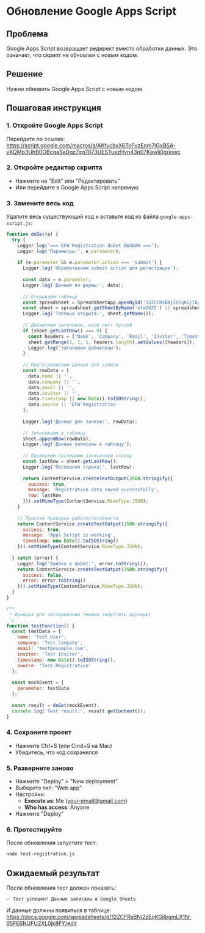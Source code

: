 # Обновление Google Apps Script

## Проблема
Google Apps Script возвращает редирект вместо обработки данных. Это означает, что скрипт не обновлен с новым кодом.

## Решение
Нужно обновить Google Apps Script с новым кодом.

## Пошаговая инструкция

### 1. Откройте Google Apps Script
Перейдите по ссылке: https://script.google.com/macros/s/AKfycbxX6ToFvzEnm7IGxBSA-yKQMp3UhB0OBcqaSaDqz7gq7073UESTuxzHvn43q07Kawlj0g/exec

### 2. Откройте редактор скрипта
- Нажмите на "Edit" или "Редактировать"
- Или перейдите в Google Apps Script напрямую

### 3. Замените весь код
Удалите весь существующий код и вставьте код из файла `google-apps-script.js`:

```javascript
function doGet(e) {
  try {
    Logger.log('=== EFW Registration doGet ВЫЗВАН ===');
    Logger.log('Параметры:', e.parameter);
    
    if (e.parameter && e.parameter.action === 'submit') {
      Logger.log('Обрабатываем submit action для регистрации');
      
      const data = e.parameter;
      Logger.log('Данные из формы:', data);
      
      // Открываем таблицу
      const spreadsheet = SpreadsheetApp.openById('12ZCFRsBNj2zEqKGjlbgmLX1N-05FE6NUFU2XL0jk8FY');
      const sheet = spreadsheet.getSheetByName('efw2025') || spreadsheet.getActiveSheet();
      Logger.log('Таблица открыта:', sheet.getName());
      
      // Добавляем заголовки, если лист пустой
      if (sheet.getLastRow() === 0) {
        const headers = ['Name', 'Company', 'Email', 'Inviter', 'Timestamp', 'Source'];
        sheet.getRange(1, 1, 1, headers.length).setValues([headers]);
        Logger.log('Заголовки добавлены');
      }
      
      // Подготавливаем данные для записи
      const rowData = [
        data.name || '',
        data.company || '',
        data.email || '',
        data.inviter || '',
        data.timestamp || new Date().toISOString(),
        data.source || 'EFW Registration'
      ];
      
      Logger.log('Данные для записи:', rowData);
      
      // Записываем в таблицу
      sheet.appendRow(rowData);
      Logger.log('Данные записаны в таблицу');
      
      // Проверяем последнюю записанную строку
      const lastRow = sheet.getLastRow();
      Logger.log('Последняя строка:', lastRow);
      
      return ContentService.createTextOutput(JSON.stringify({
        success: true,
        message: 'Registration data saved successfully',
        row: lastRow
      })).setMimeType(ContentService.MimeType.JSON);
    }
    
    // Простая проверка работоспособности
    return ContentService.createTextOutput(JSON.stringify({
      success: true,
      message: 'Apps Script is working',
      timestamp: new Date().toISOString()
    })).setMimeType(ContentService.MimeType.JSON);
    
  } catch (error) {
    Logger.log('Ошибка в doGet:', error.toString());
    return ContentService.createTextOutput(JSON.stringify({
      success: false,
      error: error.toString()
    })).setMimeType(ContentService.MimeType.JSON);
  }
}

/**
 * Функция для тестирования (можно запустить вручную)
 */
function testFunction() {
  const testData = {
    name: 'Test User',
    company: 'Test Company',
    email: 'test@example.com',
    inviter: 'Test Inviter',
    timestamp: new Date().toISOString(),
    source: 'Test Registration'
  };
  
  const mockEvent = {
    parameter: testData
  };
  
  const result = doGet(mockEvent);
  console.log('Test result:', result.getContent());
}
```

### 4. Сохраните проект
- Нажмите Ctrl+S (или Cmd+S на Mac)
- Убедитесь, что код сохранился

### 5. Разверните заново
- Нажмите "Deploy" > "New deployment"
- Выберите тип: "Web app"
- Настройки:
  - **Execute as**: Me (your-email@gmail.com)
  - **Who has access**: Anyone
- Нажмите "Deploy"

### 6. Протестируйте
После обновления запустите тест:
```bash
node test-registration.js
```

## Ожидаемый результат
После обновления тест должен показать:
```
✅ Тест успешен! Данные записаны в Google Sheets
```

И данные должны появиться в таблице: https://docs.google.com/spreadsheets/d/12ZCFRsBNj2zEqKGjlbgmLX1N-05FE6NUFU2XL0jk8FY/edit







